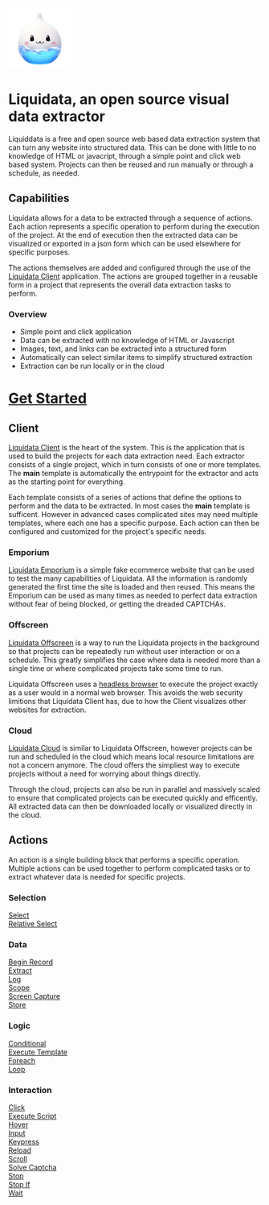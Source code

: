 <img style="height: 125px;" src="src/Liquidata.Client/wwwroot/icon.png" />

# Liquidata, an open source visual data extractor
Liquiddata is a free and open source web based data extraction system that can turn any website into structured data. This can be done with little to no knowledge of HTML or javacript, through a simple point and click web based system. Projects can then be reused and run manually or through a schedule, as needed.

## Capabilities
Liquidata allows for a data to be extracted through a sequence of actions. Each action represents a specific operation to perform during the execution of the project. At the end of execution then the extracted data can be visualized or exported in a json form which can be used elsewhere for specific purposes.

The actions themselves are added and configured through the use of the <a href="">Liquidata Client</a> application. The actions are grouped together in a reusable form in a project that represents the overall data extraction tasks to perform.

### Overview
- Simple point and click application
- Data can be extracted with no knowledge of HTML or Javascript
- Images, text, and links can be extracted into a structured form
- Automatically can select similar items to simplify structured extraction
- Extraction can be run locally or in the cloud

# <a href="/docs/Tutorial/00-Introduction.md;">Get Started</a>

## Client
<a href="">Liquidata Client</a> is the heart of the system. This is the application that is used to build the projects for each data extraction need. Each extractor consists of a single project, which in turn consists of one or more templates. The <strong>main</strong> template is automatically the entrypoint for the extractor and acts as the starting point for everything.

Each template consists of a series of actions that define the options to perform and the data to be extracted. In most cases the <strong>main</strong> template is sufficent. However in advanced cases complicated sites may need multiple templates, where each one has a specific purpose. Each action can then be configured and customized for the project's specific needs.

### Emporium
<a href="">Liquidata Emporium</a> is a simple fake ecommerce website that can be used to test the many capabilities of Liquidata. All the information is randomly generated the first time the site is loaded and then reused. This means the Emporium can be used as many times as needed to perfect data extraction without fear of being blocked, or getting the dreaded CAPTCHAs.

### Offscreen
<a href="">Liquidata Offscreen</a> is a way to run the Liquidata projects in the background so that projects can be repeatedly run without user interaction or on a schedule. This greatly simplifies the case where data is needed more than a single time or where complicated projects take some time to run.

Liquidata Offscreen uses a <a href="https://en.wikipedia.org/wiki/Headless_browser">headless browser</a> to execute the project exactly as a user would in a normal web browser. This avoids the web security limitions that Liquidata Client has, due to how the Client visualizes other websites for extraction. 

### Cloud
<a href="">Liquidata Cloud</a> is similar to Liquidata Offscreen, however projects can be run and scheduled in the cloud which means local resource limitations are not a concern anymore. The cloud offers the simpliest way to execute projects without a need for worrying about things directly.

Through the cloud, projects can also be run in parallel and massively scaled to ensure that complicated projects can be executed quickly and efficently. All extracted data can then be downloaded locally or visualized directly in the cloud.

## Actions
An action is a single building block that performs a specific operation. Multiple actions can be used together to perform complicated tasks or to extract whatever data is needed for specific projects.

### Selection
<div><a href="docs/Actions/Select.md">Select</a></div>
<div><a href="docs/Actions/RelativeSelect.md">Relative Select</a></div>

### Data
<div><a href="docs/Actions/BeginRecord.md">Begin Record</a></div>
<div><a href="docs/Actions/Extract.md">Extract</a></div>
<div><a href="docs/Actions/Log.md">Log</a></div>
<div><a href="docs/Actions/Scope.md">Scope</a></div>
<div><a href="docs/Actions/ScreenCapture.md">Screen Capture</a></div>
<div><a href="docs/Actions/Store.md">Store</a></div>

### Logic
<div><a href="docs/Actions/Conditional.md">Conditional</a></div>
<div><a href="docs/Actions/ExecuteTemplate.md">Execute Template</a></div>
<div><a href="docs/Actions/Foreach.md">Foreach</a></div>
<div><a href="docs/Actions/Loop.md">Loop</a></div>

### Interaction
<div><a href="docs/Actions/Click.md">Click</a></div>
<div><a href="docs/Actions/ExecuteScript.md">Execute Script</a></div>
<div><a href="docs/Actions/Hover.md">Hover</a></div>
<div><a href="docs/Actions/Input.md">Input</a></div>
<div><a href="docs/Actions/Keypress.md">Keypress</a></div>
<div><a href="docs/Actions/Reload.md">Reload</a></div>
<div><a href="docs/Actions/Scroll.md">Scroll</a></div>
<div><a href="docs/Actions/SolveCaptcha.md">Solve Captcha</a></div>
<div><a href="docs/Actions/Stop.md">Stop</a></div>
<div><a href="docs/Actions/StopIf.md">Stop If</a></div>
<div><a href="docs/Actions/Wait.md">Wait</a></div>